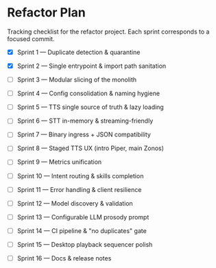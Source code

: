 # Refactor Plan

Tracking checklist for the refactor project.  Each sprint corresponds to a
focused commit.

- [x] Sprint 1 — Duplicate detection & quarantine
- [x] Sprint 2 — Single entrypoint & import path sanitation
- [ ] Sprint 3 — Modular slicing of the monolith
- [ ] Sprint 4 — Config consolidation & naming hygiene
- [ ] Sprint 5 — TTS single source of truth & lazy loading
- [ ] Sprint 6 — STT in-memory & streaming-friendly
- [ ] Sprint 7 — Binary ingress + JSON compatibility
- [ ] Sprint 8 — Staged TTS UX (intro Piper, main Zonos)
- [ ] Sprint 9 — Metrics unification
- [ ] Sprint 10 — Intent routing & skills completion
- [ ] Sprint 11 — Error handling & client resilience
- [ ] Sprint 12 — Model discovery & validation
- [ ] Sprint 13 — Configurable LLM prosody prompt
- [ ] Sprint 14 — CI pipeline & "no duplicates" gate
- [ ] Sprint 15 — Desktop playback sequencer polish
- [ ] Sprint 16 — Docs & release notes

